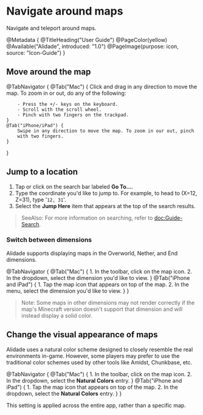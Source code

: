 # Navigate around maps

Navigate and teleport around maps.

@Metadata {
    @TitleHeading("User Guide")
    @PageColor(yellow)
    @Available("Alidade", introduced: "1.0")
    @PageImage(purpose: icon, source: "Icon-Guide")
}


## Move around the map

@TabNavigator {
    @Tab("Mac") {
        Click and drag in any direction to move the map. To zoom in or out,
        do any of the following:
        
        - Press the +/- keys on the keyboard.
        - Scroll with the scroll wheel.
        - Pinch with two fingers on the trackpad.
    }
    @Tab("iPhone/iPad") {
        Swipe in any direction to move the map. To zoom in our out, pinch
        with two fingers.
    }
}


## Jump to a location

1. Tap or click on the search bar labeled **Go To...**.
2. Type the coordinate you'd like to jump to. For example, to head to
   (X=12, Z=31), type '`12, 31`'.
3. Select the **Jump Here** item that appears at the top of the search
   results.

> SeeAlso: For more information on searching, refer to <doc:Guide-Search>.

### Switch between dimensions

Alidade supports displaying maps in the Overworld, Nether, and End
dimensions.

@TabNavigator {
    @Tab("Mac") {
        1. In the toolbar, click on the map icon.
        2. In the dropdown, select the dimension you'd like to view.
    }
    @Tab("iPhone and iPad") {
        1. Tap the map icon that appears on top of the map.
        2. In the menu, select the dimension you'd like to view.
    }
}

> Note: Some maps in other dimensions may not render correctly if the map's
> Minecraft version doesn't support that dimension and will instead
> display a solid color.

## Change the visual appearance of maps

Alidade uses a natural color scheme designed to closely resemble the real
environments in-game. However, some players may prefer to use the
traditional color schemes used by other tools like Amidst, Chunkbase, etc.

@TabNavigator {
    @Tab("Mac") {
        1. In the toolbar, click on the map icon.
        2. In the dropdown, select the **Natural Colors** entry.
    }
    @Tab("iPhone and iPad") {
        1. Tap the map icon that appears on top of the map.
        2. In the dropdown, select the **Natural Colors** entry.
    }
}

This setting is applied across the entire app, rather than a specific map.
